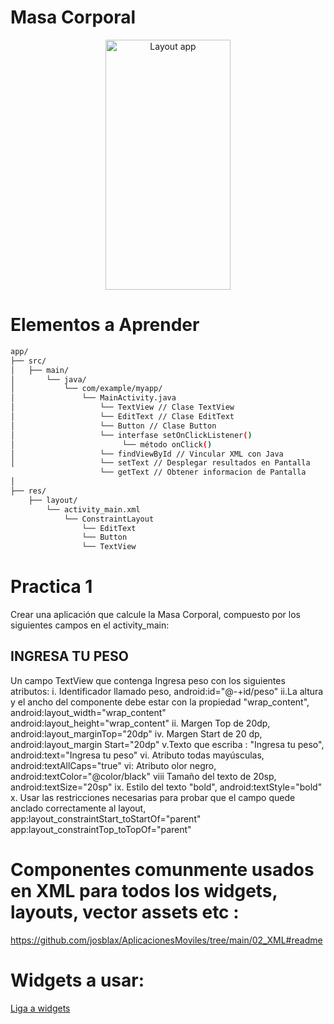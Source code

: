 # Masa Corporal

<p align="center">
<img src="https://github.com/josblax/AplicacionesMoviles/blob/main/Images/mc.png" alt="Layout app" width="200" height="400">
</p>

# Elementos a Aprender

```bash
app/
├── src/
│   ├── main/
│       └── java/
│           └── com/example/myapp/
│               └── MainActivity.java
│                   └── TextView // Clase TextView
│                   └── EditText // Clase EditText
│                   └── Button // Clase Button
│                   └── interfase setOnClickListener()
│                        └── método onClick()
│                   └── findViewById // Vincular XML con Java
│                   └── setText // Desplegar resultados en Pantalla
                    └── getText // Obtener informacion de Pantalla
│
├── res/
    ├── layout/
        └── activity_main.xml
            └── ConstraintLayout
                └── EditText
                └── Button
                └── TextView
```


# Practica 1 <activity main>
Crear una aplicación que calcule la Masa Corporal, compuesto por los siguientes campos en el activity_main:

## INGRESA TU PESO
Un campo TextView que contenga Ingresa peso con los siguientes atributos:
i. Identificador llamado peso, android:id="@-+id/peso"
ii.La altura y el ancho del componente debe estar con la propiedad "wrap_content", 
  android:layout_width="wrap_content"
  android:layout_height="wrap_content"
ii. Margen Top de 20dp, 
  android:layout_marginTop="20dp"
iv. Margen Start de 20 dp, 
  android:layout_margin Start="20dp"
v.Texto que escriba : "Ingresa tu peso", 
  android:text="Ingresa tu peso"
vi. Atributo todas mayúsculas, 
  android:textAllCaps="true"
vi: Atributo olor negro, 
  android:textColor="@color/black"
viii Tamaño del texto de 20sp, 
  android:textSize="20sp"
ix. Estilo del texto "bold", 
  android:textStyle="bold"
x. Usar las restricciones necesarias para probar que el campo quede anclado correctamente al layout,
  app:layout_constraintStart_toStartOf="parent"
  app:layout_constraintTop_toTopOf="parent"



# Componentes comunmente usados en XML para todos los widgets, layouts, vector assets etc :

https://github.com/josblax/AplicacionesMoviles/tree/main/02_XML#readme

# Widgets a usar:

[Liga a widgets](https://github.com/josblax/AplicacionesMoviles/tree/main/02_XML/01_Widgets)

